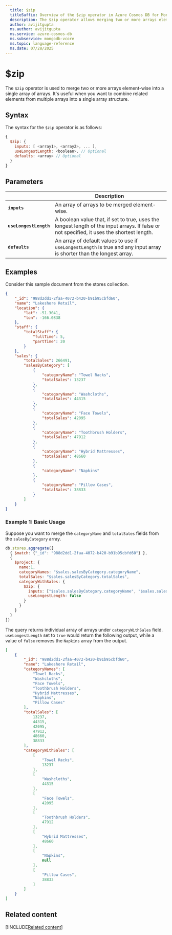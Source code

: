 ```yaml
---
  title: $zip
  titleSuffix: Overview of the $zip operator in Azure Cosmos DB for MongoDB (vCore)
  description: The $zip operator allows merging two or more arrays element-wise into a single array or arrays.
  author: avijitgupta
  ms.author: avijitgupta
  ms.service: azure-cosmos-db
  ms.subservice: mongodb-vcore
  ms.topic: language-reference
  ms.date: 07/28/2025
---
```


# $zip

The `$zip` operator is used to merge two or more arrays element-wise into a single array of arrays. It's useful when you want to combine related elements from multiple arrays into a single array structure.

## Syntax

The syntax for the `$zip` operator is as follows:

```javascript
{
  $zip: {
    inputs: [ <array1>, <array2>, ... ],
    useLongestLength: <boolean>, // Optional
    defaults: <array> // Optional
  }
}
```

## Parameters

| | Description |
| --- | --- |
| **`inputs`** | An array of arrays to be merged element-wise. |
| **`useLongestLength`** | A boolean value that, if set to true, uses the longest length of the input arrays. If false or not specified, it uses the shortest length. |
| **`defaults`** | An array of default values to use if `useLongestLength` is true and any input array is shorter than the longest array. |

## Examples

Consider this sample document from the stores collection.

```json
{
    "_id": "988d2dd1-2faa-4072-b420-b91b95cbfd60",
    "name": "Lakeshore Retail",
    "location": {
        "lat": -51.3041,
        "lon": -166.0838
    },
    "staff": {
        "totalStaff": {
            "fullTime": 5,
            "partTime": 20
        }
    },
    "sales": {
        "totalSales": 266491,
        "salesByCategory": [
            {
                "categoryName": "Towel Racks",
                "totalSales": 13237
            },
            {
                "categoryName": "Washcloths",
                "totalSales": 44315
            },
            {
                "categoryName": "Face Towels",
                "totalSales": 42095
            },
            {
                "categoryName": "Toothbrush Holders",
                "totalSales": 47912
            },
            {
                "categoryName": "Hybrid Mattresses",
                "totalSales": 48660
            },
            {
                "categoryName": "Napkins"
            },
            {
                "categoryName": "Pillow Cases",
                "totalSales": 38833
            }
        ]
    }
}
```

### Example 1: Basic Usage

Suppose you want to merge the `categoryName` and `totalSales` fields from the `salesByCategory` array.

```javascript
db.stores.aggregate([
  { $match: {"_id": "988d2dd1-2faa-4072-b420-b91b95cbfd60"} },
  {
    $project: {
      name:1,
      categoryNames: "$sales.salesByCategory.categoryName",
      totalSales: "$sales.salesByCategory.totalSales",
      categoryWithSales: {
        $zip: {
          inputs: ["$sales.salesByCategory.categoryName", "$sales.salesByCategory.totalSales"],
          useLongestLength: false
        }
      }
    }
  }
])
```

The query returns individual array of arrays under `categoryWithSales` field. `useLongestLength` set to `true` would return the following output, while a value of `false` removes the `Napkins` array from the output.

```json
[
    {
        "_id": "988d2dd1-2faa-4072-b420-b91b95cbfd60",
        "name": "Lakeshore Retail",
        "categoryNames": [
            "Towel Racks",
            "Washcloths",
            "Face Towels",
            "Toothbrush Holders",
            "Hybrid Mattresses",
            "Napkins",
            "Pillow Cases"
        ],
        "totalSales": [
            13237,
            44315,
            42095,
            47912,
            48660,
            38833
        ],
        "categoryWithSales": [
            [
                "Towel Racks",
                13237
            ],
            [
                "Washcloths",
                44315
            ],
            [
                "Face Towels",
                42095
            ],
            [
                "Toothbrush Holders",
                47912
            ],
            [
                "Hybrid Mattresses",
                48660
            ],
            [
                "Napkins",
                null
            ],
            [
                "Pillow Cases",
                38833
            ]
        ]
    }
]
```

## Related content

[!INCLUDE[Related content](../includes/related-content.md)]
